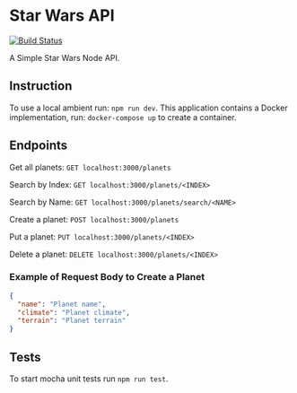 # Star Wars API

[![Build Status](https://travis-ci.org/Viny2999/sw-api-node.svg?branch=master)](https://travis-ci.org/Viny2999/sw-api-node)

A Simple Star Wars Node API.

## Instruction

To use a local ambient run: `npm run dev`.
This application contains a Docker implementation, run: `docker-compose up` to create a container.

## Endpoints

Get all planets: `GET localhost:3000/planets`

Search by Index: `GET localhost:3000/planets/<INDEX>`

Search by Name: `GET localhost:3000/planets/search/<NAME>`

Create a planet: `POST localhost:3000/planets`

Put a planet: `PUT localhost:3000/planets/<INDEX>`

Delete a planet: `DELETE localhost:3000/planets/<INDEX>`

### Example of Request Body to Create a Planet

```json
{
  "name": "Planet name",
  "climate": "Planet climate",
  "terrain": "Planet terrain"
}
```

## Tests

To start mocha unit tests run `npm run test`.
